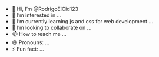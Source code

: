 - 👋 Hi, I’m @RodrigoElCid123
- 👀 I’m interested in ...
- 🌱 I’m currently learning js and css for web development ...
- 💞️ I’m looking to collaborate on ...
- 📫 How to reach me ...
- 😄 Pronouns: ...
- ⚡ Fun fact: ...

<!---
RodrigoElCid123/RodrigoElCid123 is a ✨ special ✨ repository because its `README.md` (this file) appears on your GitHub profile.
You can click the Preview link to take a look at your changes.
--->
